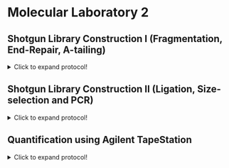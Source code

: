# Molecular Laboratory 2

## Shotgun Library Construction I (Fragmentation, End-Repair, A-tailing)

<details>
  <summary>Click to expand protocol!</summary>

>Here we will start building an NGS library of genomic double-stranded DNA (dsDNA) for eight samples using starting amounts of 500 ng dsDNA and NEBNext Master Mixes. 

**Materials**

* NEBNext dsDNA Fragmentase kit (M0348S/L)
* Serapure magnetic bead solution (from Unit 1)
* NEBNext End Repair Module (E6050)
* NEBNext dA-tailing Module (E6053)  
* 1.5 mL microcentrifuge tubes
* PCR tubes
* Thermal cycler, water bath, or heat block  

1. Set a heat block or water bath to 37 C.
   
2. Using the DNA extractions from Unit 1, we are now going to prepare the DNA for library construction. First, we need to prepare 500 ng from the DNA isolates and then adjust the volumes with water so that all samples have 60 uL for the fragmentation step. I use a spreadsheet with four columns to do this: 
  
Sample ID | Qubit concentration (ng/uL)  | uL needed for 500 ng | uL of water to add
------------ | -------------  | ------------- | -------------
Sample 1 | 10.0 | 50.0  | 10.0
Sample 2 | 18.5  | 27.0 | 33.0
Sample 3 | 33.2  | 15.1 | 44.9
Sample 4 | 80.0  | 6.3  | 53.7

> The third column is the second column value divided by 500 and the fourth column is 60 minus the third column value

3. In 1.5 mL microcentrifuge tubes, prepare the following recipe for all eight samples: 
  * 4 uL Fragmentase Buffer
  * 0.4 uL BSA
  * 2 uL Fragmentase
  * 60 uL extracted DNA

4. Place the 1.5 mL tubes in the 37 C heat block/water bath for 25 minutes. 
  
5. Remove Serapure magnetic bead solution from 4 C storage and agitate/vortex so that beads are suspended in the solution. It should look the same as when we made the beads in Unit 1. 
  
6. Remove the fragmented DNA samples from the 37 C incubation and add 126 uL of Serapure beads to each sample. This is a 1.8X concentration.   

7. 
  
</details>

## Shotgun Library Construction II (Ligation, Size-selection and PCR)

<details>
  <summary>Click to expand protocol!</summary>

>Magnetic Beads are valuable for extracting genomic DNA, removing small unwanted nucleic acids (e.g. primers, adapaters), and size selection. Modified from B. Faircloth and T. Glenn protocol (UCLA, 2011). Original protocol by Rohland and Reich [2012](https://www.ncbi.nlm.nih.gov/pmc/articles/PMC3337438/).

**Materials**

* T4 DNA Ligase
* Adapter Oligonuclotides
* NEB Phusion polymerase
* Illumina TruSeq primers
* Nuclease-free water
* Magnetic tube rack


**Protocol**
1. Using the a-tailed reactions from the last unit...
</details>

## Quantification using Agilent TapeStation

<details>
  <summary>Click to expand protocol!</summary>

  >Magnetic Beads are valuable for extracting genomic DNA, removing small unwanted nucleic acids (e.g. primers, adapaters), and size selection. Modified from B. Faircloth and T. Glenn protocol (UCLA, 2011). Original protocol by Rohland and Reich [2012](https://www.ncbi.nlm.nih.gov/pmc/articles/PMC3337438/).

**Materials**

* T4 DNA Ligase
* Adapter Oligonuclotides
* NEB Phusion polymerase
* Illumina TruSeq primers
* Nuclease-free water
* Magnetic tube rack


**Protocol**
1. Using the a-tailed reactions from the last unit...
</details>

